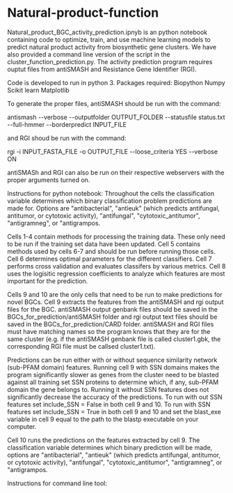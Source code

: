 # Natural-product-function

Natural_product_BGC_activity_prediction.ipnyb is an python notebook containing code to optimize, train, and use machine learning models to predict natural product
activity from biosynthetic gene clusters. We have also provided a command line version of the script in the cluster_function_prediction.py. The activity prediction program requires ouptut files from antiSMASH and Resistance Gene Identifier (RGI).

Code is developed to run in python 3. Packages required:
Biopython
Numpy
Scikit learn
Matplotlib

To generate the proper files, antiSMASH should be run with the command:

antismash --verbose --outputfolder OUTPUT_FOLDER --statusfile status.txt --full-hmmer --borderpredict INPUT_FILE

and RGI shoud be run with the command:

rgi -i INPUT_FASTA_FILE -o OUTPUT_FILE --loose_criteria YES --verbose ON

antiSMASh and RGI can also be run on their respective webservers with the proper arguments turned on.

Instructions for python notebook:
Throughout the cells the classification variable determines which binary classification problem predictions are made for. Options are "antibacterial", "antieuk" (which predicts antifungal, antitumor, or cytotoxic activity), "antifungal", "cytotoxic_antitumor", "antigramneg", or "antigrampos.

Cells 1-4 contain methods for processing the training data. These only need to be run if the training set data have been updated.
Cell 5 contains methods used by cells 6-7 and should be run before running those cells.
Cell 6 determines optimal parameters for the different classifiers.
Cell 7 performs cross validation and evaluates classifers by various metrics.
Cell 8 uses the logisitic regression coefficients to analyze which features are most important for the prediction.

Cells 9 and 10 are the only cells that need to be run to make predictions for novel BGCs.
Cell 9 extracts the features from the antiSMASH and rgi output files for the BGC. antiSMASH output genbank files should be saved in the BGCs_for_prediction/antiSMASH folder and rgi output text files should be saved in the BGCs_for_prediction/CARD folder. antiSMASH and RGI files must have matching names so the program knows that they are for the same cluster (e.g. if the antiSMASH genbank file is called cluster1.gbk, the corresponding RGI file must be callsed cluster1.txt).

Predictions can be run either with or without sequence similarity network (sub-PFAM domain) features. Running cell 9 with SSN domains makes the program significantly slower as genes from the cluster need to be blasted against all training set SSN proteins to determine which, if any, sub-PFAM domain the gene belongs to. Running it without SSN features does not significantly decrease the accuracy of the predictions. To run with out SSN features set include_SSN = False in both cell 9 and 10. To run with SSN features set include_SSN = True in both cell 9 and 10 and set the blast_exe variable in cell 9 equal to the path to the blastp executable on your computer.

Cell 10 runs the predictions on the features extracted by cell 9. The classification variable determines which binary prediction will be made, options are "antibacterial", "antieuk" (which predicts antifungal, antitumor, or cytotoxic activity), "antifungal", "cytotoxic_antitumor", "antigramneg", or "antigrampos.


Instructions for command line tool:
